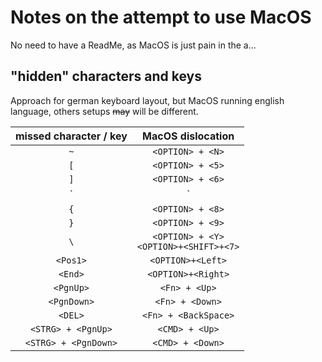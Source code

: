 # Notes on the attempt to use MacOS

No need to have a ReadMe, as MacOS is just pain in the a...

## "hidden" characters and keys

Approach for german keyboard layout, but MacOS running english language, others setups ~~may~~ will be different.

| missed character / key | MacOS dislocation |
| :--------------------: | :---------------: |
| `~`                    | `<OPTION> + <N>`  |
| `[`                    | `<OPTION> + <5>`  |
| `]`                    | `<OPTION> + <6>`  |
| `|`                    | `<OPTION> + <7>`  |
| `{`                    | `<OPTION> + <8>`  |
| `}`                    | `<OPTION> + <9>`  |
| `\`                    | `<OPTION> + <Y>` <br> `<OPTION>+<SHIFT>+<7>`  |
| `<Pos1>`               | `<OPTION>+<Left>` |
| `<End>`                | `<OPTION>+<Right>` |
| `<PgnUp>`              | `<Fn> + <Up>`     |
| `<PgnDown>`            | `<Fn> + <Down>`   |
| `<DEL>`                | `<Fn> + <BackSpace>` |
| `<STRG> + <PgnUp>`     | `<CMD> + <Up>`    |
| `<STRG> + <PgnDown>`   | `<CMD> + <Down>`  |
